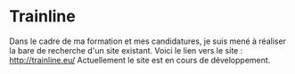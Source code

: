 # Trainline
Dans le cadre de ma formation et mes candidatures, je suis mené à réaliser la bare de recherche d'un site existant. Voici le lien vers le site : http://trainline.eu/
Actuellement le site est en cours de développement.
